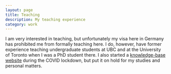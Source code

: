```yaml
---
layout: page
title: Teaching
description: My teaching experience
category: work
---
```


I am very interested in teaching, but unfortunately my visa here in Germany has
prohibited me from formally teaching here. I do, however, have former experience
teaching undergraduate students at UBC and at the University of Toronto when I
was a PhD student there. I also started a [knowledge-base website](https://github.com/jphaupt/phisquared/tree/gh-pages/_introcompphys) during the
COVID lockdown, but put it on hold for my studies and personal matters.

